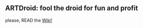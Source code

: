 ## ARTDroid: fool the droid for fun and profit

please, READ the [Wiki!](https://github.com/steelcode/art-hook-vtable-gsoc15/wiki)

